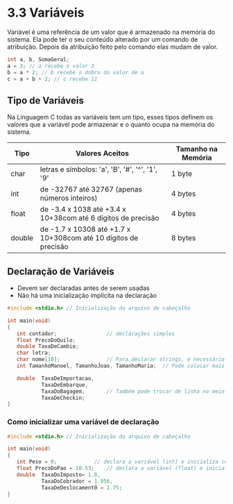 # 3.3 Variáveis

Variável é uma referência de um valor que é armazenado na memória do sistema.
Ela pode ter o seu conteúdo alterado por um comando de atribuição.
Depois da atribuição feito pelo comando elas mudam de valor.

```c
int a, b, SomaGeral;
a = 3; // a recebe o valor 3
b = a * 2; // b recebe o dobro do valor de a 
c = a + b + 2; // c recebe 11
```

## Tipo de Variáveis

Na Linguagem C todas as variáveis tem um tipo, esses tipos definem os valores que a variável pode armazenar e o quanto ocupa na memória do sistema.

| Tipo | Valores Aceitos | Tamanho na Memória |
| --- | --- | --- |
| char   | letras e símbolos: 'a', 'B', '#', '^', '1', '9'| 1 byte |
| int | de -32767 até 32767 (apenas números inteiros) | 4 bytes |
| float | 	de -3.4 x 1038 até +3.4 x 10+38com até 6 dígitos de precisão | 4 bytes |
| double | de -1.7 x 10308 até +1.7 x 10+308com até 10 dígitos de precisão| 8 bytes |


## Declaração de Variáveis

- Devem ser declaradas antes de serem usadas
- Não há uma inicialização implícita na declaração

```c
#include <stdio.h> // Inicialização do arquivo de cabeçalho 

int main(void)
{ 
   int contador;                // declarações simples
   float PrecoDoQuilo;
   double TaxaDeCambio;
   char letra;
   char nome[10];               // Para declarar strings, é necessário um conjunto de char(caracteres)
   int TamanhoManoel, TamanhoJoao, TamanhoMaria;  // Pode colocar mais de uma variável na mesma linha 

   double  TaxaDeImportacao,
           TaxaDeEmbarque,
           TaxaDoBagagem,       // Também pode trocar de linha no meio
           TaxaDeCheckin;
}    
```
### Como inicializar uma variável de declaração

```c
#include <stdio.h> // Inicialização do arquivo de cabeçalho

int main(void)
{ 
   int Peso = 0;            // declara a variável (int) e inicializa com Zero
   float PrecoDoPao = 10.53;    // declara a variável (float) e inicializa com 10.53
   double  TaxaDoImposto= 1.8,
           TaxaDoCobrador = 1.956,
           TaxaDeDeslocament0 = 1.75;
}
```